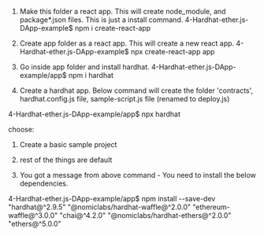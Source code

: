 1. Make this folder a react app. This will create node_module, and package*.json files. This is just a install command.
4-Hardhat-ether.js-DApp-example$ npm i create-react-app

2. Create app folder as a react app. This will create a new react app.
4-Hardhat-ether.js-DApp-example$ npx create-react-app app

3. Go inside app folder and install hardhat.
4-Hardhat-ether.js-DApp-example/app$ npm i hardhat

4. Create a hardhat app. Below command will create the folder 'contracts', hardhat.config.js file, sample-script.js file (renamed to deploy.js)

4-Hardhat-ether.js-DApp-example/app$ npx hardhat

choose:
1. Create a basic sample project
2. rest of the things are default

5. You got a message from above command - You need to install the below dependencies.

4-Hardhat-ether.js-DApp-example/app$ npm install --save-dev "hardhat@^2.9.5" "@nomiclabs/hardhat-waffle@^2.0.0" "ethereum-waffle@^3.0.0" "chai@^4.2.0" "@nomiclabs/hardhat-ethers@^2.0.0" "ethers@^5.0.0"
